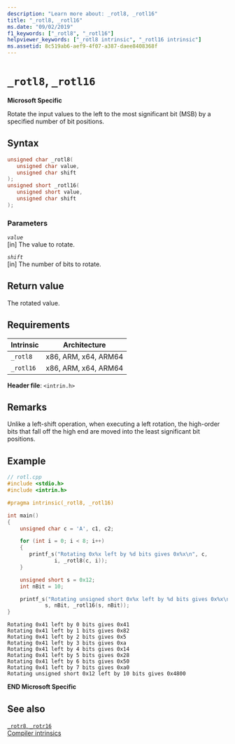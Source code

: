 ```yaml
---
description: "Learn more about: _rotl8, _rotl16"
title: "_rotl8, _rotl16"
ms.date: "09/02/2019"
f1_keywords: ["_rotl8", "_rotl16"]
helpviewer_keywords: ["_rotl8 intrinsic", "_rotl16 intrinsic"]
ms.assetid: 8c519ab6-aef9-4f07-a387-daee8408368f
---
```

# `_rotl8`, `_rotl16`

**Microsoft Specific**

Rotate the input values to the left to the most significant bit (MSB) by a specified number of bit positions.

## Syntax

```C
unsigned char _rotl8(
   unsigned char value,
   unsigned char shift
);
unsigned short _rotl16(
   unsigned short value,
   unsigned char shift
);
```

### Parameters

*`value`*\
[in] The value to rotate.

*`shift`*\
[in] The number of bits to rotate.

## Return value

The rotated value.

## Requirements

|Intrinsic|Architecture|
|---------------|------------------|
|`_rotl8`|x86, ARM, x64, ARM64|
|`_rotl16`|x86, ARM, x64, ARM64|

**Header file**: `<intrin.h>`

## Remarks

Unlike a left-shift operation, when executing a left rotation, the high-order bits that fall off the high end are moved into the least significant bit positions.

## Example

```cpp
// rotl.cpp
#include <stdio.h>
#include <intrin.h>

#pragma intrinsic(_rotl8, _rotl16)

int main()
{
    unsigned char c = 'A', c1, c2;

    for (int i = 0; i < 8; i++)
    {
       printf_s("Rotating 0x%x left by %d bits gives 0x%x\n", c,
               i, _rotl8(c, i));
    }

    unsigned short s = 0x12;
    int nBit = 10;

    printf_s("Rotating unsigned short 0x%x left by %d bits gives 0x%x\n",
            s, nBit, _rotl16(s, nBit));
}
```

```Output
Rotating 0x41 left by 0 bits gives 0x41
Rotating 0x41 left by 1 bits gives 0x82
Rotating 0x41 left by 2 bits gives 0x5
Rotating 0x41 left by 3 bits gives 0xa
Rotating 0x41 left by 4 bits gives 0x14
Rotating 0x41 left by 5 bits gives 0x28
Rotating 0x41 left by 6 bits gives 0x50
Rotating 0x41 left by 7 bits gives 0xa0
Rotating unsigned short 0x12 left by 10 bits gives 0x4800
```

**END Microsoft Specific**

## See also

[`_rotr8`, `_rotr16`](../intrinsics/rotr8-rotr16.md)\
[Compiler intrinsics](../intrinsics/compiler-intrinsics.md)
